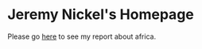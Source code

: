 # Jeremy Nickel's Homepage
Please go [here](https://jeremynickel.online/Facharbeit) to see my report about africa.

